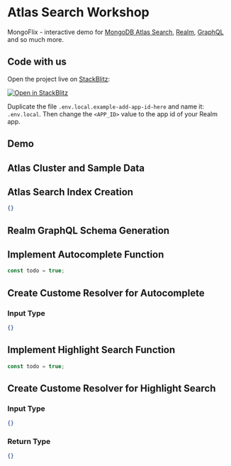 # Atlas Search Workshop

MongoFlix - interactive demo for [MongoDB Atlas Search](https://www.mongodb.com/atlas/search), [Realm](https://www.mongodb.com/realm), [GraphQL](https://docs.mongodb.com/realm/graphql/) and so much more.

## Code with us

Open the project live on [StackBlitz](http://stackblitz.com/):

[![Open in StackBlitz](https://developer.stackblitz.com/img/open_in_stackblitz.svg)](https://stackblitz.com/github/artemadams/atlas-search-mongoflix)

Duplicate the file `.env.local.example-add-app-id-here` and name it: `.env.local`.
Then change the `<APP_ID>` value to the app id of your Realm app.

## Demo

## Atlas Cluster and Sample Data

## Atlas Search Index Creation

```json
{}
```

## Realm GraphQL Schema Generation

## Implement Autocomplete Function

```js
const todo = true;
```

## Create Custome Resolver for Autocomplete

### Input Type

```json
{}
```

## Implement Highlight Search Function

```js
const todo = true;
```

## Create Custome Resolver for Highlight Search

### Input Type

```json
{}
```

### Return Type

```json
{}
```
